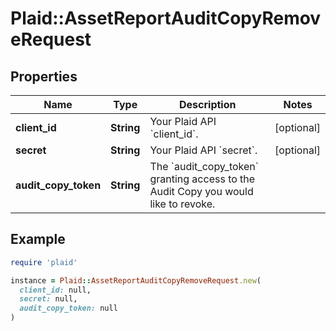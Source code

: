 # Plaid::AssetReportAuditCopyRemoveRequest

## Properties

| Name | Type | Description | Notes |
| ---- | ---- | ----------- | ----- |
| **client_id** | **String** | Your Plaid API &#x60;client_id&#x60;. | [optional] |
| **secret** | **String** | Your Plaid API &#x60;secret&#x60;. | [optional] |
| **audit_copy_token** | **String** | The &#x60;audit_copy_token&#x60; granting access to the Audit Copy you would like to revoke. |  |

## Example

```ruby
require 'plaid'

instance = Plaid::AssetReportAuditCopyRemoveRequest.new(
  client_id: null,
  secret: null,
  audit_copy_token: null
)
```

